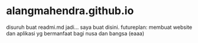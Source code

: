 # alangmahendra.github.io
disuruh buat readmi.md
jadi... saya buat disini.
futureplan: membuat website dan aplikasi yg bermanfaat bagi nusa dan bangsa (eaaa)
